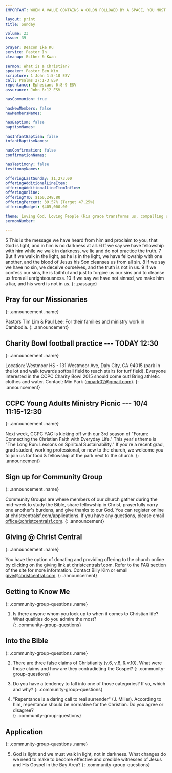 ```yaml
---
IMPORTANT: WHEN A VALUE CONTAINS A COLON FOLLOWED BY A SPACE, YOU MUST USE &#58;

layout: print
title: Sunday

volume: 23
issue: 39

prayer: Deacon Ike Ku
service: Pastor In
cleanup: Esther & Kwan

sermon: What is a Christian?
speaker: Pastor Ben Kim
scripture: 1 John 1:5-10 ESV
call: Psalms 27:1-3 ESV
repentance: Ephesians 6:8-9 ESV
assurance: John 8:12 ESV

hasCommunion: true

hasNewMembers: false
newMembersNames:

hasBaptism: false
baptismNames: 

hasInfantBaptism: false
infantBaptismNames: 

hasConfirmation: false
confirmationNames: 

hasTestimony: false
testimonyNames:

offeringLastSunday: $1,273.00
offeringAdditionalLineItem: 
offeringAdditionalLineItemInflow: 
offeringOnline: 
offeringYTD: $160,248.80
offeringPercent: 39.57% (Target 47.25%)
offeringBudget: $405,000.00

theme: Loving God, Loving People (His grace transforms us, compelling us to love others)
sermonNumber: 

---
```


5 This is the message we have heard from him and proclaim to you, that God is light, and in him is no darkness at all. 6 If we say we have fellowship with him while we walk in darkness, we lie and do not practice the truth. 7 But if we walk in the light, as he is in the light, we have fellowship with one another, and the blood of Jesus his Son cleanses us from all sin. 8 If we say we have no sin, we deceive ourselves, and the truth is not in us. 9 If we confess our sins, he is faithful and just to forgive us our sins and to cleanse us from all unrighteousness. 10 If we say we have not sinned, we make him a liar, and his word is not in us.
{: .passage}



## Pray for our Missionaries
{: .announcement .name}

Pastors Tim Lim & Paul Lee: For their families and ministry work in Cambodia.
{: .announcement}

## Charity Bowl football practice --- TODAY 12:30
{: .announcement .name}

Location: Westmoor HS - 131 Westmoor Ave, Daly City, CA 94015 (park in the lot and walk towards softball field to reach stairs for turf field). Everyone interested in the CCPC Charity Bowl 2015 should come out! Bring athletic clothes and water. Contact: Min Park (mpark02@gmail.com).
{: .announcement}

## CCPC Young Adults Ministry Picnic --- 10/4 11:15-12:30
{: .announcement .name}

Next week, CCPC YAG is kicking off with our 3rd season of "Forum: Connecting the Christian Faith with Everyday Life." This year's theme is "The Long Run: Lessons on Spiritual Sustainability." If you're a recent grad, grad student, working professional, or new to the church, we welcome you to join us for food & fellowship at the park next to the church. 
{: .announcement}

## Sign up for Community Group
{: .announcement .name}

Community Groups are where members of our church gather during the mid-week to study the Bible, share fellowship in Christ, prayerfully carry one another's burdens, and give thanks to our God. You can register online at christcentralsf.com/applications. If you have any questions, please email office@christcentralsf.com.
{: .announcement}

## Giving @ Christ Central
{: .announcement .name}

You have the option of donating and providing offering to the church online by clicking on the giving link at christcentralsf.com. Refer to the FAQ section of the site for more information. Contact Billy Kim or email give@christcentral.com. 
{: .announcement}







## Getting to Know Me
{: .community-group-questions .name}

1) Is there anyone whom you look up to when it comes to Christian life? What qualities do you admire the most?   
{: .community-group-questions}

## Into the Bible
{: .community-group-questions .name}

2) There are three false claims of Christianity (v.6, v.8, & v.10). What were those claims and how are they contradicting the Gospel?
{: .community-group-questions}

3) Do you have a tendency to fall into one of those categories? If so, which and why? 
{: .community-group-questions}

4) "Repentance is a daring call to real surrender" (J. Miller). According to him, repentance should be normative for the Christian. Do you agree or disagree?     
{: .community-group-questions}

## Application
{: .community-group-questions .name}

5) God is light and we must walk in light, not in darkness. What changes do we need to make to become effective and credible witnesses of Jesus and His Gospel in the Bay Area? 
{: .community-group-questions}

 